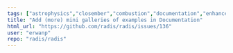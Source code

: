 ```yaml
---
tags: ["astrophysics","closember","combustion","documentation","enhancement","exoplanets","help-wanted","hitemp","hitran","infrared","plasma","plasma-physics","radiation","spectra","spectroscopy"]
title: "Add (more) mini galleries of examples in Documentation"
html_url: "https://github.com/radis/radis/issues/136"
user: "erwanp"
repo: "radis/radis"
---
```


